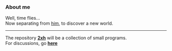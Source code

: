 ### About me
Well, time flies...  
Now separating from [him](https://github.com/Herself32), to discover a new world.
***
The repository **[2xh](https://github.com/2xh/2xh/)** will be a collection of small programs.  
For discussions, go **[here](https://github.com/2xh/2xh/discussions)**
<!--
**2xh/2xh** is a ✨ _special_ ✨ repository because its `README.md` (this file) appears on your GitHub profile.

Here are some ideas to get you started:

- 🔭 I’m currently working on ...
- 🌱 I’m currently learning ...
- 👯 I’m looking to collaborate on ...
- 🤔 I’m looking for help with ...
- 💬 Ask me about ...
- 📫 How to reach me: ...
- 😄 Pronouns: ...
- ⚡ Fun fact: ...
-->
